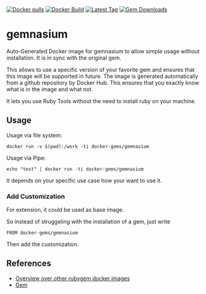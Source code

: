 [![Docker pulls](https://img.shields.io/docker/pulls/rubygem/gemnasium.svg)](https://hub.docker.com/r/rubygem/gemnasium/)
[![Docker Build](https://img.shields.io/docker/automated/rubygem/gemnasium.svg)](https://hub.docker.com/r/rubygem/gemnasium/)
[![Latest Tag](https://img.shields.io/github/tag/docker-rubygem/gemnasium.svg)](https://hub.docker.com/r/rubygem/gemnasium/)
[![Gem Downloads](https://img.shields.io/gem/dt/gemnasium.svg)](https://rubygems.org/gems/gemnasium/)
# gemnasium

Auto-Generated Docker image for gemnasium to allow simple usage without installation.
It is in sync with the original gem.

This allows to use a specific version of your favorite gem and ensures that this image will be supported in future.
The image is generated automatically from a github repository by Docker Hub.
This ensures that you exactly know what is in the image and what not.

It lets you use Ruby Tools without the need to install ruby on your machine.

## Usage

Usage via file system:

`docker run -v $(pwd):/work -ti docker-gems/gemnasium`

Usage via Pipe:

`echo "test" | docker run -ti docker-gems/gemnasium`

It depends on your specific use case how your want to use it.

### Add Customization

For extension, it could be used as base image.

So instead of struggeling with the installation of a gem, just write

`FROM docker-gems/gemnasium`

Then add the customization.

## References

 - [Overview over other rubygem docker images](https://github.com/thinkbot/docker-rubygem)
 - [Gem](https://rubygems.org/gems/gemnasium/)
